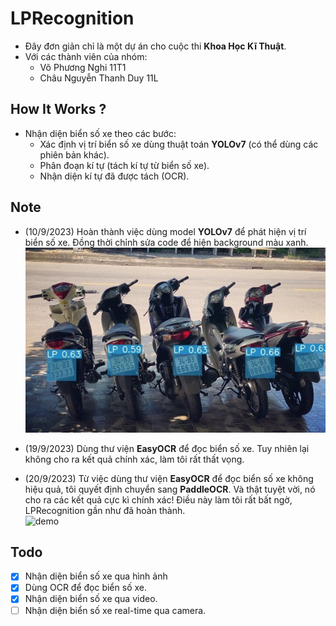 # LPRecognition
- Đây đơn giản chỉ là một dự án cho cuộc thi <b>Khoa Học Kĩ Thuật</b>.
- Với các thành viên của nhóm:
    + Võ Phương Nghi 11T1
    + Châu Nguyễn Thanh Duy 11L
## How It Works ?
- Nhận diện biển số xe theo các bước:
  + Xác định vị trí biển số xe dùng thuật toán <b>YOLOv7</b> (có thể dùng các phiên bản khác).
  + Phân đoạn kí tự (tách kí tự từ biển số xe).
  + Nhận diện kí tự đã được tách (OCR).

## Note
- (10/9/2023) Hoàn thành việc dùng model <b>YOLOv7</b> để phát hiện vị trí biển số xe. Đồng thời chỉnh sửa code để hiện background màu xanh. <br/>
![demo](doc/demo.jpg)

- (19/9/2023) Dùng thư viện <b>EasyOCR</b> để đọc biển số xe. Tuy nhiên lại không cho ra kết quả chính xác, làm tôi rất thất vọng.<br/>

- (20/9/2023) Từ việc dùng thư viện <b>EasyOCR</b> để đọc biển số xe không hiệu quả, tôi quyết định chuyển sang <b>PaddleOCR</b>. Và thật tuyệt vời, nó cho ra các kết quả cực kì chính xác! Điều này làm tôi rất bất ngờ, LPRecognition gần như đã hoàn thành.<br/>
![demo](https://github.com/DN2AI/LPRecognition/assets/55396370/8e3f9a7b-6038-4a5a-9c14-9aba1c1bbd31)

## Todo
- [X] Nhận diện biển số xe qua hình ảnh
- [X] Dùng OCR để đọc biển số xe.
- [X] Nhận diện biển số xe qua video.
- [ ] Nhận diện biển số xe real-time qua camera.
